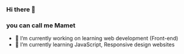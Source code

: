 ### Hi there  👋
### you can call me Mamet 


- 🔭 I’m currently working on learning web development (Front-end)
- 🌱 I’m currently learning JavaScript, Responsive design websites
